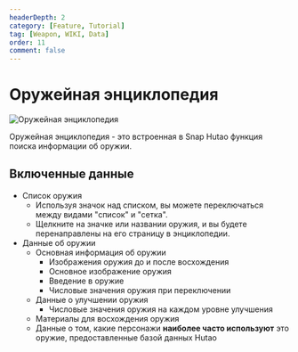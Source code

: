 ```yaml
---
headerDepth: 2
category: [Feature, Tutorial]
tag: [Weapon, WIKI, Data]
order: 11
comment: false
---
```


# Оружейная энциклопедия

![Оружейная энциклопедия](https://img.alicdn.com/imgextra/i4/1797064093/O1CN01dj5xBC1g6dyEKqaPQ_!!1797064093.png_.webp)

Оружейная энциклопедия - это встроенная в Snap Hutao функция поиска информации об оружии.

## Включенные данные

- Список оружия
  - Используя значок над списком, вы можете переключаться между видами "список" и "сетка".
  - Щелкните на значке или названии оружия, и вы будете перенаправлены на его страницу в энциклопедии.
- Данные об оружии
  - Основная информация об оружии
    - Изображения оружия до и после восхождения
    - Основное изображение оружия
    - Введение в оружие
    - Числовые значения оружия при переключении
  - Данные о улучшении оружия
    - Числовые значения оружия на каждом уровне улучшения
  - Материалы для восхождения оружия
  - Данные о том, какие персонажи **наиболее часто используют** это оружие, предоставленные базой данных Hutao

